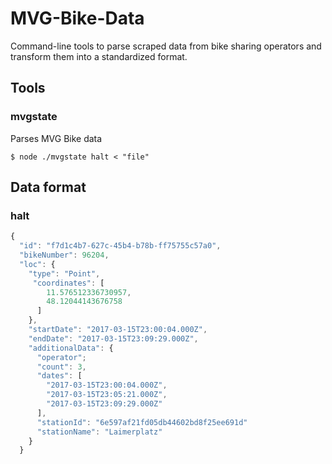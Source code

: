 # MVG-Bike-Data

Command-line tools to parse scraped data from bike sharing operators and transform them into a standardized format. 

## Tools

### mvgstate
Parses MVG Bike data

```
$ node ./mvgstate halt < "file"
```


 
## Data format

### halt

```javascript
{
  "id": "f7d1c4b7-627c-45b4-b78b-ff75755c57a0",
  "bikeNumber": 96204,
  "loc": {
    "type": "Point",
     "coordinates": [
        11.576512336730957,
        48.12044143676758
      ]
    },
    "startDate": "2017-03-15T23:00:04.000Z",
    "endDate": "2017-03-15T23:09:29.000Z",
    "additionalData": {
      "operator"; 
      "count": 3,
      "dates": [
        "2017-03-15T23:00:04.000Z",
        "2017-03-15T23:05:21.000Z",
        "2017-03-15T23:09:29.000Z"
      ],
      "stationId": "6e597af21fd05db44602bd8f25ee691d"
      "stationName": "Laimerplatz"
    }
  }
```